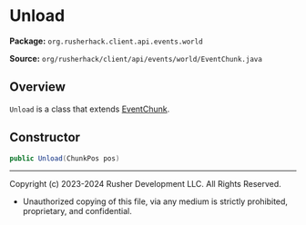 # Unload

**Package:** `org.rusherhack.client.api.events.world`

**Source:** `org/rusherhack/client/api/events/world/EventChunk.java`

## Overview

`Unload` is a class that extends [EventChunk](EventChunk.md).

## Constructor

```java
public Unload(ChunkPos pos)
```

---

Copyright (c) 2023-2024 Rusher Development LLC. All Rights Reserved.
* Unauthorized copying of this file, via any medium is strictly prohibited, proprietary, and confidential.
